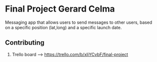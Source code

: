 # Final Project Gerard Celma
Messaging app that allows users to send messages to other users, based on a specific position (lat,long) and a specific launch date.

## Contributing
1. Trello board --> https://trello.com/b/xIiYCvbF/final-project
